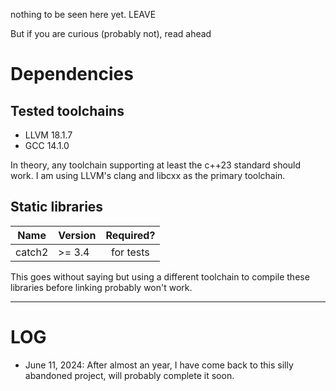 nothing to be seen here yet. LEAVE

But if you are curious (probably not), read ahead

# Dependencies
## Tested toolchains

- LLVM 18.1.7
- GCC 14.1.0

In theory, any toolchain supporting at least the c++23 standard should work.
I am using LLVM's clang and libcxx as the primary toolchain.

## Static libraries

| Name   | Version   | Required? |
|:------:|:----------|:---------:|
| catch2 | >= 3.4    | for tests |

This goes without saying but using a different toolchain to compile these libraries before linking probably won't work.

-----

# LOG
- June 11, 2024: After almost an year, I have come back to this silly abandoned project, will probably complete it soon.
